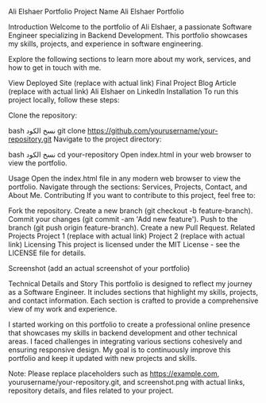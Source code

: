 Ali Elshaer Portfolio
Project Name
Ali Elshaer Portfolio

Introduction
Welcome to the portfolio of Ali Elshaer, a passionate Software Engineer specializing in Backend Development. This portfolio showcases my skills, projects, and experience in software engineering.

Explore the following sections to learn more about my work, services, and how to get in touch with me.

View Deployed Site (replace with actual link)
Final Project Blog Article (replace with actual link)
Ali Elshaer on LinkedIn
Installation
To run this project locally, follow these steps:

Clone the repository:

bash
نسخ الكود
git clone https://github.com/yourusername/your-repository.git
Navigate to the project directory:

bash
نسخ الكود
cd your-repository
Open index.html in your web browser to view the portfolio.

Usage
Open the index.html file in any modern web browser to view the portfolio.
Navigate through the sections: Services, Projects, Contact, and About Me.
Contributing
If you want to contribute to this project, feel free to:

Fork the repository.
Create a new branch (git checkout -b feature-branch).
Commit your changes (git commit -am 'Add new feature').
Push to the branch (git push origin feature-branch).
Create a new Pull Request.
Related Projects
Project 1 (replace with actual link)
Project 2 (replace with actual link)
Licensing
This project is licensed under the MIT License - see the LICENSE file for details.

Screenshot
(add an actual screenshot of your portfolio)

Technical Details and Story
This portfolio is designed to reflect my journey as a Software Engineer. It includes sections that highlight my skills, projects, and contact information. Each section is crafted to provide a comprehensive view of my work and experience.

I started working on this portfolio to create a professional online presence that showcases my skills in backend development and other technical areas. I faced challenges in integrating various sections cohesively and ensuring responsive design. My goal is to continuously improve this portfolio and keep it updated with new projects and skills.

Note: Please replace placeholders such as https://example.com, yourusername/your-repository.git, and screenshot.png with actual links, repository details, and files related to your project.

